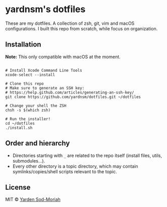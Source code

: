# yardnsm's dotfiles

These are my dotfiles. A collection of zsh, git, vim and macOS configurations. I built this repo from scratch, while focus on organization.

## Installation

**Note:** This only compatible with macOS at the moment.

```console

# Install Xcode Command Line Tools
xcode-select --install

# Clone this repo
# Make sure to generate an SSH key:
# https://help.github.com/articles/generating-an-ssh-key/
git clone https://github.com/yardnsm/dotfiles.git ~/dotfiles

# Change your shell the ZSH
chsh -s $(which zsh)

# Run the installer!
cd ~/dotfiles
./install.sh
```

## Order and hierarchy

- Directories starting with `_` are related to the repo itself (install files, utils, submodules...).
- Every other directory is a topic directory, which may contain symlinks/copies/shell scripts relevant to the topic.

## License

MIT © [Yarden Sod-Moriah](http://yardnsm.net/)

